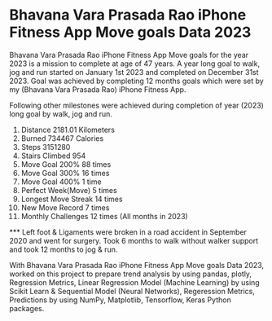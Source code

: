 # Bhavana Vara Prasada Rao iPhone Fitness App Move goals Data 2023

Bhavana Vara Prasada Rao iPhone Fitness App Move goals for the year 2023 is a mission to complete at age of 47 years. A year long goal to walk, jog and run started on January 1st 2023 and completed on December 31st 2023. Goal was achieved by completing 12 months goals which were set by my (Bhavana Vara Prasada Rao) iPhone Fitness App.

Following other milestones were achieved during completion of year (2023) long goal by walk, jog and run.

1.  Distance 2181.01 Kilometers
2.  Burned 734467 Calories
3.  Steps 3151280
4.  Stairs Climbed 954
5.  Move Goal 200% 88 times
6.  Move Goal 300% 16 times
7.  Move Goal 400% 1 time
8.  Perfect Week(Move) 5 times
9.  Longest Move Streak 14 times
10.  New Move Record 7 times
11.  Monthly Challenges 12 times (All months in 2023)

*** Left foot & Ligaments were broken in a road accident in September 2020 and went for surgery. Took 6 months to walk without walker support and took 12 months to jog & run.

With Bhavana Vara Prasada Rao iPhone Fitness App Move goals Data 2023, worked on this project to prepare trend analysis by using pandas, plotly, Regression Metrics, Linear Regression Model (Machine Learning) by using Scikit Learn & Sequential Model (Neural Networks), Regeression Metrics, Predictions by using NumPy, Matplotlib, Tensorflow, Keras Python packages.
